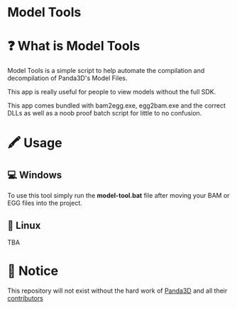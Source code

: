 # Model Tools

# ❓ What is Model Tools
Model Tools is a simple script to help automate the compilation and decompilation of Panda3D's Model Files.

This app is really useful for people to view models without the full SDK.

This app comes bundled with bam2egg.exe, egg2bam.exe and the correct DLLs as well as a noob proof batch script for little to no confusion.

# 🖍 Usage

## 💻 Windows
To use this tool simply run the **model-tool.bat** file after moving your BAM or EGG files into the project.

## 🐧 Linux
TBA

# 📝 Notice

This repository will not exist without the hard work of [Panda3D](https://www.panda3d.org/) and all their [contributors](https://github.com/panda3d/panda3d/graphs/contributors)
